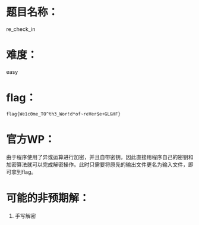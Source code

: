 # 题目名称：

re_check_in

# 难度：

easy

# flag：

`flag{We1c0me_TO^th3_Wor!d*of~reVer$e+GL&HF}`

# 官方WP：

由于程序使用了异或运算进行加密，并且自带密钥，因此直接用程序自己的密钥和加密算法就可以完成解密操作。此时只需要将原先的输出文件更名为输入文件，即可拿到flag。

# 可能的非预期解：

1. 手写解密